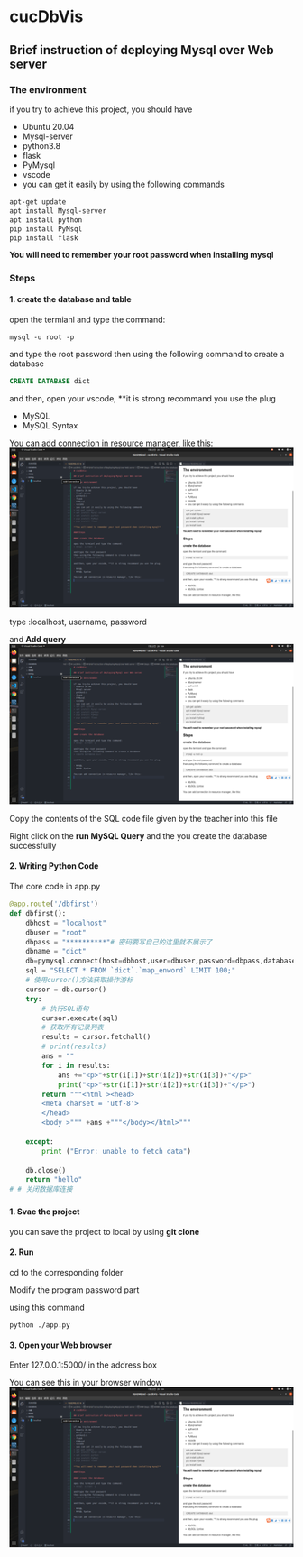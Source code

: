 # cucDbVis

## Brief instruction of deploying Mysql over Web server

### The environment

if you try to achieve this project, you should have  
- Ubuntu 20.04 
- Mysql-server
- python3.8 
- flask
- PyMysql
- vscode 
- you can get it easily by using the following commands
```
apt-get update
apt install Mysql-server
apt install python
pip install PyMsql 
pip install flask
```
**You will need to remember your root password when installing mysql**

### Steps

#### 1. create the database and table

open the termianl and type the command:
```
mysql -u root -p
```

and type the root password
then using the following command to create a database 
```sql
CREATE DATABASE dict
```
and then, open your vscode, **it is strong recommand you use the plug

- MySQL
- MySQL Syntax

You can add connection in resource manager, like this:
![1](./img/1.png)

type :localhost, username, password


and **Add query**
![2](./img/1.png)


Copy the contents of the SQL code file given by the teacher into this file

Right click on the **run MySQL Query**
and the you create the database successfully

#### 2. Writing Python Code

The core code in app.py
```py
@app.route('/dbfirst')
def dbfirst():
    dbhost = "localhost"
    dbuser = "root"
    dbpass = "**********"# 密码要写自己的这里就不展示了
    dbname = "dict"
    db=pymysql.connect(host=dbhost,user=dbuser,password=dbpass,database=dbname)
    sql = "SELECT * FROM `dict`.`map_enword` LIMIT 100;"
    # 使用cursor()方法获取操作游标 
    cursor = db.cursor()
    try:
        # 执行SQL语句
        cursor.execute(sql)
        # 获取所有记录列表
        results = cursor.fetchall()
        # print(results)
        ans = ""
        for i in results:
            ans +="<p>"+str(i[1])+str(i[2])+str(i[3])+"</p>"
            print("<p>"+str(i[1])+str(i[2])+str(i[3])+"</p>")
        return """<html ><head>
   	    <meta charset = 'utf-8'>
        </head>
        <body >""" +ans +"""</body></html>"""

    except:
        print ("Error: unable to fetch data")
    
    db.close()
    return "hello"
# # 关闭数据库连接
```

### 
#### 1. Svae the project

you can save the project to local by using **git clone**
#### 2. Run
cd to the corresponding folder

Modify the program password part

using this command

``` 
python ./app.py
```

#### 3. Open your Web browser

Enter 127.0.0.1:5000/ in the address box

You can see this in your browser window
![3](./img/1.png)  


